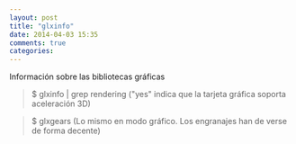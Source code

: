 ```yaml
---
layout: post
title: "glxinfo"
date: 2014-04-03 15:35
comments: true
categories: 
---
```

Información sobre las bibliotecas gráficas 

>$ glxinfo | grep  rendering  ("yes" indica que la tarjeta gráfica soporta aceleración 3D)

>$ glxgears (Lo mismo en modo gráfico. Los engranajes  han de verse de forma decente)

